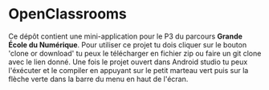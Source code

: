 # OpenClassrooms

Ce dépôt contient une mini-application pour le P3 du parcours **Grande École du Numérique**. Pour utiliser ce projet tu dois cliquer sur le bouton 'clone or download' tu peux le télécharger en fichier zip ou faire un git clone avec le lien donné. Une fois le projet ouvert dans Android studio tu peux l'éxécuter et le compiler en appuyant sur le petit marteau vert puis sur la flèche verte dans la barre du menu en haut de l'écran.
